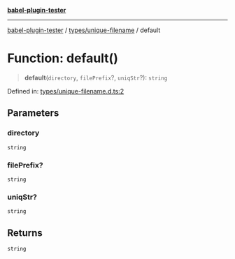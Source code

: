 [**babel-plugin-tester**](../../../README.md)

***

[babel-plugin-tester](../../../README.md) / [types/unique-filename](../README.md) / default

# Function: default()

> **default**(`directory`, `filePrefix`?, `uniqStr`?): `string`

Defined in: [types/unique-filename.d.ts:2](https://github.com/babel-utils/babel-plugin-tester/blob/fc3d21b0d5e00d8cddad4db323f3724c672066fd/types/unique-filename.d.ts#L2)

## Parameters

### directory

`string`

### filePrefix?

`string`

### uniqStr?

`string`

## Returns

`string`
